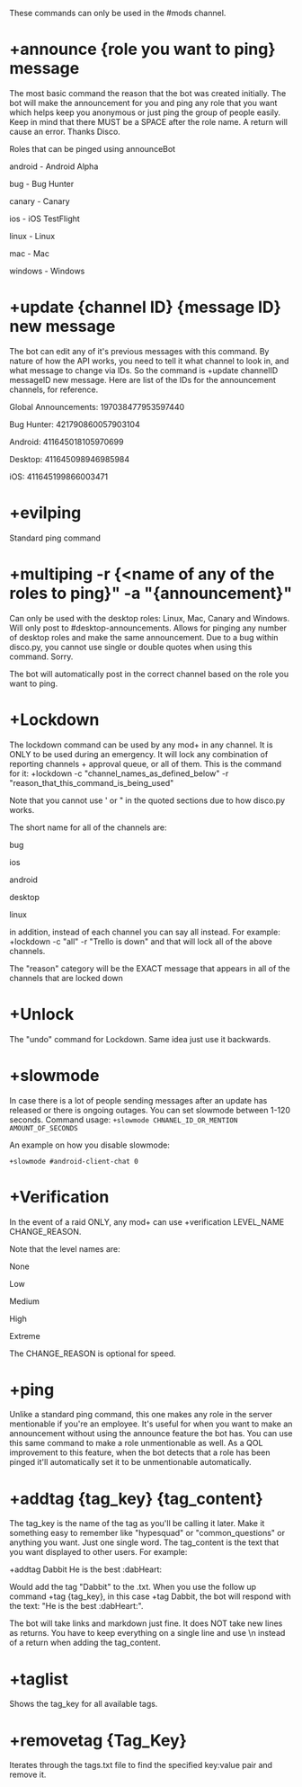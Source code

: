 These commands can only be used in the #mods channel.

+announce {role you want to ping} message
=========================================

The most basic command the reason that the bot was created initially. The bot will make the announcement for you and ping any role that you want which helps keep you anonymous or just ping the group of people easily. Keep in mind that there MUST be a SPACE after the role name. A return will cause an error. Thanks Disco.

Roles that can be pinged using announceBot

android - Android Alpha

bug - Bug Hunter

canary - Canary

ios - iOS TestFlight

linux - Linux

mac - Mac

windows - Windows

+update {channel ID} {message ID} new message
=============================================

The bot can edit any of it's previous messages with this command. By nature of how the API works, you need to tell it what channel to look in, and what message to change via IDs. So the command is +update channelID messageID new message. Here are list of the IDs for the announcement channels, for reference.

Global Announcements: 197038477953597440

Bug Hunter: 421790860057903104

Android:  411645018105970699

Desktop: 411645098946985984

iOS: 411645199866003471


+evilping
==========

Standard ping command

+multiping -r {<name of any of the roles to ping}" -a "{announcement}"
======================================================================

Can only be used with the desktop roles: Linux, Mac, Canary and Windows. Will only post to #desktop-announcements. Allows for pinging any number of desktop roles and make the same announcement. Due to a bug within disco.py, you cannot use single or double quotes when using this command. Sorry.

The bot will automatically post in the correct channel based on the role you want to ping.

+Lockdown
=========

The lockdown command can be used by any mod+ in any channel. It is ONLY to be used during an emergency. It will lock any combination of reporting channels + approval queue, or all of them. This is the command for it:
+lockdown -c "channel_names_as_defined_below" -r "reason_that_this_command_is_being_used"

Note that you cannot use ' or " in the quoted sections due to how disco.py works.

The short name for all of the channels are:

bug

ios

android

desktop

linux

in addition, instead of each channel you can say all instead. For example: +lockdown -c "all" -r "Trello is down" and that will lock all of the above channels.

The "reason" category will be the EXACT message that appears in all of the channels that are locked down

+Unlock
=======

The "undo" command for Lockdown. Same idea just use it backwards.

+slowmode
============

In case there is a lot of people sending messages after an update has released or there is ongoing outages.
You can set slowmode between 1-120 seconds.
Command usage:
`+slowmode CHNANEL_ID_OR_MENTION AMOUNT_OF_SECONDS`

An example on how you disable slowmode:

`+slowmode #android-client-chat 0`


+Verification
=============

In the event of a raid ONLY, any mod+ can use +verification LEVEL_NAME CHANGE_REASON.

Note that the level names are:

None

Low

Medium

High

Extreme

The CHANGE_REASON is optional for speed.

+ping
=====

Unlike a standard ping command, this one makes any role in the server mentionable if you're an employee. It's useful for when you want to make an announcement without using the announce feature the bot has. You can use this same command to make a role unmentionable as well. As a QOL improvement to this feature, when the bot detects that a role has been pinged it'll automatically set it to be unmentionable automatically.

+addtag {tag_key} {tag_content}
=======

The tag_key is the name of the tag as you'll be calling it later. Make it something easy to remember like "hypesquad" or "common_questions" or anything you want. Just one single word. The tag_content is the text that you want displayed to other users. For example:

+addtag Dabbit He is the best :dabHeart:

Would add the tag "Dabbit" to the .txt. When you use the follow up command +tag {tag_key}, in this case +tag Dabbit, the bot will respond with the text: "He is the best :dabHeart:".

The bot will take links and markdown just fine. It does NOT take new lines as returns. You have to keep everything on a single line and use \n instead of a return when adding the tag_content.

+taglist
=======

Shows the tag_key for all available tags.

+removetag {Tag_Key}
==========

Iterates through the tags.txt file to find the specified key:value pair and remove it.
